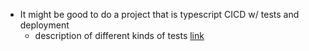 - It might be good to do a project that is typescript CICD w/ tests and deployment
	- description of different kinds of tests [link](https://stackoverflow.com/a/859592)